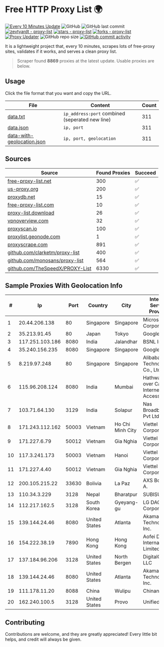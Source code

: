 
# Free HTTP Proxy List 🌍

[![Every 10 Minutes Update](https://github.com/mertguvencli/http-proxy-list/actions/workflows/main.yml/badge.svg?branch=main)](https://github.com/mertguvencli/http-proxy-list/actions/workflows/main.yml)
![GitHub](https://img.shields.io/github/license/mertguvencli/http-proxy-list)
![GitHub last commit](https://img.shields.io/github/last-commit/mertguvencli/http-proxy-list)
[![zevtyardt - proxy-list](https://img.shields.io/static/v1?label=zevtyardt&message=proxy-list&color=blue&logo=github)](https://github.com/zevtyardt/proxy-list "Go to GitHub repo")
[![stars - proxy-list](https://img.shields.io/github/stars/zevtyardt/proxy-list?style=social)](https://github.com/zevtyardt/proxy-list)
[![forks - proxy-list](https://img.shields.io/github/forks/zevtyardt/proxy-list?style=social)](https://github.com/zevtyardt/proxy-list)
[![Proxy Updater](https://github.com/zevtyardt/proxy-list/workflows/Proxy%20Updater/badge.svg)](https://github.com/zevtyardt/proxy-list/actions?query=workflow:"Proxy+Updater")
![GitHub repo size](https://img.shields.io/github/repo-size/zevtyardt/proxy-list)
[![GitHub commit activity](https://img.shields.io/github/commit-activity/m/zevtyardt/proxy-list?logo=commits)](https://github.com/zevtyardt/proxy-list/commits/main)

It is a lightweight project that, every 10 minutes, scrapes lots of free-proxy sites, validates if it works, and serves a clean proxy list.

> Scraper found **8869** proxies at the latest update. Usable proxies are below.

## Usage

Click the file format that you want and copy the URL.

|File|Content|Count|
|----|-------|-----|
|[data.txt](https://raw.githubusercontent.com/mertguvencli/http-proxy-list/main/proxy-list/data.txt)|`ip_address:port` combined (seperated new line)|311|
|[data.json](https://raw.githubusercontent.com/mertguvencli/http-proxy-list/main/proxy-list/data.json)|`ip, port`|311|
|[data-with-geolocation.json](https://raw.githubusercontent.com/mertguvencli/http-proxy-list/main/proxy-list/data-with-geolocation.json)|`ip, port, geolocation`|311|

## Sources

|Source|Found Proxies|Succeed|
|------|-------------|-------|
|[free-proxy-list.net](https://free-proxy-list.net)|300|✅|
|[us-proxy.org](https://www.us-proxy.org)|200|✅|
|[proxydb.net](http://proxydb.net)|15|✅|
|[free-proxy-list.com](https://free-proxy-list.com/?page=&port=&type%5B%5D=http&type%5B%5D=https&up_time=0&search=Search)|10|✅|
|[proxy-list.download](https://www.proxy-list.download/HTTP)|26|✅|
|[vpnoverview.com](https://vpnoverview.com/privacy/anonymous-browsing/free-proxy-servers)|32|✅|
|[proxyscan.io](https://www.proxyscan.io)|100|✅|
|[proxylist.geonode.com](https://proxylist.geonode.com/api/proxy-list?limit=300&page=1&sort_by=lastChecked&sort_type=desc&protocols=http,https)|1|✅|
|[proxyscrape.com](https://api.proxyscrape.com/v2/?request=displayproxies&protocol=http&timeout=10000&country=all&ssl=all&anonymity=all)|891|✅|
|[github.com/clarketm/proxy-list](https://raw.githubusercontent.com/clarketm/proxy-list/master/proxy-list-raw.txt)|400|✅|
|[github.com/monosans/proxy-list](https://raw.githubusercontent.com/monosans/proxy-list/main/proxies/http.txt)|564|✅|
|[github.com/TheSpeedX/PROXY-List](https://raw.githubusercontent.com/TheSpeedX/PROXY-List/master/http.txt)|6330|✅|


## Sample Proxies With Geolocation Info

|#|Ip|Port|Country|City|Internet Service Provider|
|-|--|----|-------|----|-------------------------|
|1|20.44.206.138|80|Singapore|Singapore|Microsoft Corporation|
|2|35.213.91.45|80|Japan|Tokyo|Google LLC|
|3|117.251.103.186|8080|India|Jalandhar|BSNL Internet|
|4|35.240.156.235|8080|Singapore|Singapore|Google LLC|
|5|8.219.97.248|80|Singapore|Singapore|Alibaba (US) Technology Co., Ltd.|
|6|115.96.208.124|8080|India|Mumbai|Hathway IP over Cable Internet Access|
|7|103.71.64.130|3129|India|Solapur|Nas Broadband Pvt Ltd|
|8|171.243.112.162|50003|Vietnam|Ho Chi Minh City|Viettel Corporation|
|9|171.227.6.79|50012|Vietnam|Gia Nghia|Viettel Corporation|
|10|117.3.241.173|50003|Vietnam|Hanoi|Viettel Corporation|
|11|171.227.4.40|50012|Vietnam|Gia Nghia|Viettel Corporation|
|12|200.105.215.22|33630|Bolivia|La Paz|AXS Bolivia S. A.|
|13|110.34.3.229|3128|Nepal|Bharatpur|SUBISU C7|
|14|112.217.162.5|3128|South Korea|Gyeyang-gu|LG DACOM Corporation|
|15|139.144.24.46|8080|United States|Atlanta|Akamai Technologies, Inc.|
|16|154.222.38.19|7890|Hong Kong|Hong Kong|Aofei Data International Limited|
|17|137.184.96.206|3128|United States|North Bergen|DigitalOcean, LLC|
|18|139.144.24.46|8080|United States|Atlanta|Akamai Technologies, Inc.|
|19|111.178.11.20|8088|China|Wulipu|Chinanet|
|20|162.240.100.5|3128|United States|Provo|Unified Layer|



## Contributing

Contributions are welcome, and they are greatly appreciated! Every
little bit helps, and credit will always be given.

